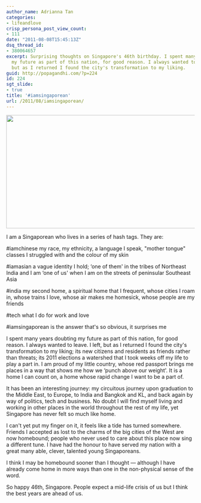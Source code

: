 ```yaml
---
author_name: Adrianna Tan
categories:
- lifeandlove
crisp_persona_post_view_count:
- 111
date: "2011-08-08T15:45:13Z"
dsq_thread_id:
- 380064657
excerpt: Surprising thoughts on Singapore's 46th birthday. I spent many years doubting
  my future as part of this nation, for good reason. I always wanted to leave. I left,
  but as I returned I found the city's transformation to my liking.
guid: http://popagandhi.com/?p=224
id: 224
sgt_slide:
- true
title: '#iamsingaporean'
url: /2011/08/iamsingaporean/
---
```


[<img src="http://res.cloudinary.com/dmchbvarm/image/upload/v1456563028/singapore_skyline_night_panorama_2011_edahmo.png" alt="" title="Singapore Skyline" width="640" height="302" class="size-full wp-image-233" />](http://en.wikipedia.org/wiki/File:1_singapore_city_skyline_dusk_panorama_2011.jpg)

I am a Singaporean who lives in a series of hash tags. They are:

#iamchinese my race, my ethnicity, a language I speak, "mother tongue" classes I struggled with and the colour of my skin

#iamasian a vague identity I hold; &#8216;one of them' in the tribes of Northeast India and I am &#8216;one of us' when I am on the streets of peninsular Southeast Asia

#india my second home, a spiritual home that I frequent, whose cities I roam in, whose trains I love, whose air makes me homesick, whose people are my friends

#tech what I do for work and love

#iamsingaporean is the answer that's so obvious, it surprises me

I spent many years doubting my future as part of this nation, for good reason. I always wanted to leave. I left, but as I returned I found the city's transformation to my liking; its new citizens and residents as friends rather than threats; its 2011 elections a watershed that I took weeks off my life to play a part in. I am proud of my little country, whose red passport brings me places in a way that shows me how we &#8216;punch above our weight'. It is a home I can count on, a home whose rapid change I want to be a part of.

It has been an interesting journey: my circuitous journey upon graduation to the Middle East, to Europe, to India and Bangkok and KL, and back again by way of politics, tech and business. No doubt I will find myself living and working in other places in the world throughout the rest of my life, yet Singapore has never felt so much like home.

I can't yet put my finger on it, it feels like a tide has turned somewhere. Friends I accepted as lost to the charms of the big cities of the West are now homebound; people who never used to care about this place now sing a different tune. I have had the honour to have served my nation with a great many able, clever, talented young Singaporeans.

I think I may be homebound sooner than I thought — although I have already come home in more ways than one in the non-physical sense of the word.

So happy 46th, Singapore. People expect a mid-life crisis of us but I think the best years are ahead of us.
